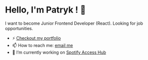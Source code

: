 # Hello, I'm Patryk ! 👋

I want to become Junior Frontend Developer (React). Looking for job opportunities.
 
 - ⚡ [Checkout my portfolio](https://kaniewskisoftware.github.io/personal-homepage/)
 - 📫 How to reach me: [email me](mailto:kaniewski.patryk@gmail.com)
 - 🔭 I’m currently working on [Spotify Access Hub](https://github.com/KaniewskiSoftware/Spotify-access-hub)
